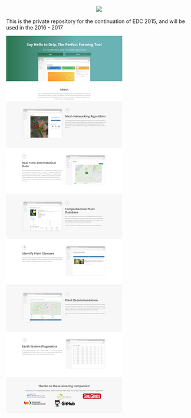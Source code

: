 <p align="center"><img src="http://precisionfarming.tk/img/logo.png"></p>


This is the private repository for the continuation of EDC 2015, and will be used in the 2016 - 2017

![ScreenShot](features.jpg)
